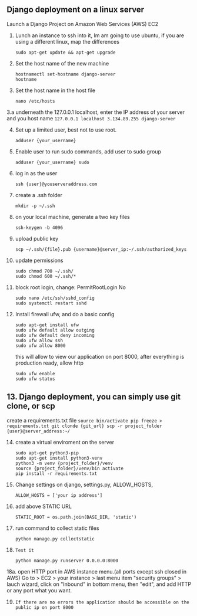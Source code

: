 ## Django deployment on a linux server
Launch a Django Project on Amazon Web Services (AWS) EC2

1. Lunch an instance to ssh into it, Im am going to use ubuntu, if you are using a different linux, map the differences
	```
	sudo apt-get update && apt-get upgrade
	```
  
2. Set the host name of the new machine
	```
	hostnamectl set-hostname django-server
  	hostname
	```
3. Set the host name in the host file
	```
	nano /etc/hosts
	``` 
3.a underneath the 127.0.0.1 localhost, enter the IP address of your server and you host name
	```
	127.0.0.1 localhost
	3.134.89.255 django-server
	```
	
4. Set up a limited user, best not to use root.
	```
	adduser {your_username}
	``` 
	
5. Enable user to run sudo commands, add user to sudo group
	```
	adduser {your_username} sudo
	``` 
	
6. log in as the user
	```
	ssh {user}@youserveraddress.com
	```
	
7. create a .ssh folder
	```
	mkdir -p ~/.ssh
	```
	
8. on your local machine, generate a two key files
	```
	ssh-keygen -b 4096
	```
	
9.  upload public key
	```
	scp ~/.ssh/{file}.pub {username}@server_ip:~/.ssh/authorized_keys
	```
	
10. update permissions
	```
	sudo chmod 700 ~/.ssh/
	sudo chmod 600 ~/.ssh/*
	```
	
11. block root login, change: PermitRootLogin No
	```
	sudo nano /etc/ssh/sshd_config
	sudo systemctl restart sshd
	```
	
12. Install firewall ufw, and do a basic config
	``` 
	sudo apt-get install ufw
	sudo ufw default allow outging
	sudo ufw default deny incoming
	sudo ufw allow ssh
	sudo ufw allow 8000
	```
	this will allow to view our application on port 8000, after everything is production ready, allow http
	```
	sudo ufw enable
	sudo ufw status
	```
## 13. Django deployment, you can simply use git clone, or scp
create a requirements.txt file
	```
	source bin/activate
	pip freeze > requirements.txt
	git clonde {git_url}
	scp -r project_folder {user}@server_address:~/
	```
	
14. create a virtual enviroment on the server
	```
	sudo apt-get python3-pip
	sudo apt-get install python3-venv
	python3 -m venv {project_folder}/venv
	source {project_folder}/venv/bin activate
	pip install -r requirements.txt
	```
	
15. Change settings on django, settings.py, ALLOW_HOSTS,
	```
	ALLOW_HOSTS = ['your ip address']
	```
	
16. add above STATIC URL
	```
	STATIC_ROOT = os.path.join(BASE_DIR, 'static')
	```
	
17. run command to collect static files
	```
	python manage.py collectstatic
	```
	
18. 	Test it
	```
	python manage.py runserver 0.0.0.0:8000
	```
18a. 	open HTTP port in AWS instance menu.(all ports except ssh closed in AWS)
	Go to > EC2 > your instance > last menu item "security groups" > lauch wizard, 
	click on "Inbound" in bottom menu, then "edit", and add HTTP or any port what you want.
	
19. 	If there are no errors the application should be accessible on the public ip on port 8000
